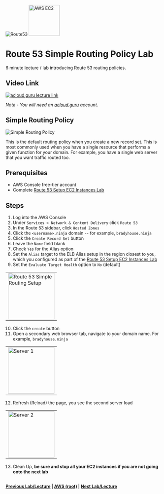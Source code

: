 ![Route53](https://i.imgur.com/vG67Qx0.png) <img src="https://i.imgur.com/9awJmtb.png" height="100" title="AWS EC2" />  


Route 53 Simple Routing Policy Lab
======

6 minute lecture / lab introducing Route 53 routing policies. 


## Video Link

[![acloud.guru lecture link](https://i.imgur.com/w0uHfZz.png)](https://acloud.guru/course/aws-certified-solutions-architect-associate/learn/route53/summary/watch)

*Note - You will need an [acloud.guru](acloud.guru) account.*


## Simple Routing Policy


![Simple Routing Policy](https://i.imgur.com/oKNCRtl.png)


This is the default routing policy when you create a new record set. This is most commonly used when you have a single
resource that performs a given function for your domain.  For example, you have a single web server that you want
traffic routed too.


## Prerequisites

* AWS Console free-tier account
* Complete [Route 53 Setup EC2 Instances Lab](route53-setup-ec2-instances-lab.md)


## Steps

1.  Log into the AWS Console
2.  Under `Services > Network & Content Delivery` click `Route 53`
3.  In the Route 53 sidebar, click `Hosted Zones`
4.  Click the `<username>.ninja` domain -- for example, `bradyhouse.ninja`
5.  Click the `Create Record Set` button
6.  Leave the `Name` field blank
7.  Check `Yes` for the Alias option
8.  Set the `Alias` target to the ELB Alias setup in the region closest to you, which you configured as part of the
    [Route 53 Setup EC2 Instances Lab](route53-setup-ec2-instances-lab.md)
9.  Set the `Evaluate Target Health` option to `No` (default)

<table><tr><td>
<img src="https://i.imgur.com/OTQQjNs.png" width="150" title="Route 53 Simple Routing Setup" /> 
</td></tr></table>

10. Click the `create` button
11. Open a secondary web browser tab, navigate to your domain name.  For example, `bradyhouse.ninja`

<table><tr><td>
<img src="https://i.imgur.com/a3Y9OVn.png" height="150" title="Server 1" /> 
</td></tr></table>

12. Refresh (Reload) the page, you see the second server load

<table><tr><td>
<img src="https://i.imgur.com/yDvfMLZ.png" height="150" title="Server 2" /> 
</td></tr></table>

13. Clean Up, **be sure and stop all your EC2 instances if you are not going onto the next lab**


## 

**[Previous Lab/Lecture](route53-register-domain-lab.md) | [AWS (root)](../readme.adoc) | [Next Lab/Lecture](route53-latency-routing-policy-lab.md)**










